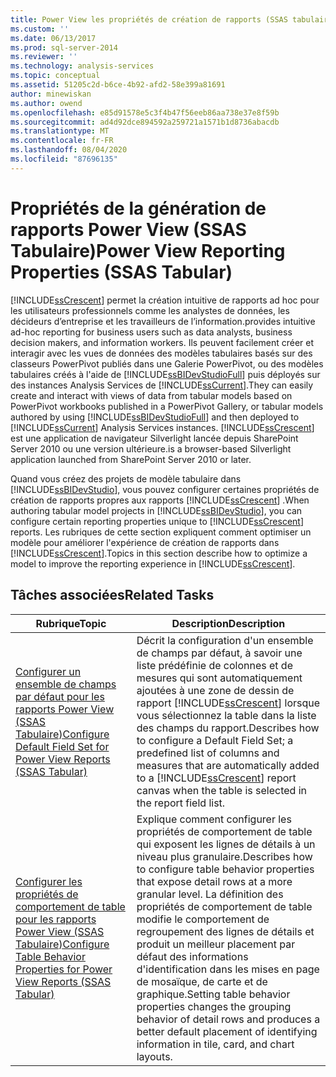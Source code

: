 ```yaml
---
title: Power View les propriétés de création de rapports (SSAS tabulaire) | Microsoft Docs
ms.custom: ''
ms.date: 06/13/2017
ms.prod: sql-server-2014
ms.reviewer: ''
ms.technology: analysis-services
ms.topic: conceptual
ms.assetid: 51205c2d-b6ce-4b92-afd2-58e399a81691
author: minewiskan
ms.author: owend
ms.openlocfilehash: e85d91578e5c3f4b47f56eeb86aa738e37e8f59b
ms.sourcegitcommit: ad4d92dce894592a259721a1571b1d8736abacdb
ms.translationtype: MT
ms.contentlocale: fr-FR
ms.lasthandoff: 08/04/2020
ms.locfileid: "87696135"
---
```

# <a name="power-view-reporting-properties-ssas-tabular"></a><span data-ttu-id="aad43-102">Propriétés de la génération de rapports Power View (SSAS Tabulaire)</span><span class="sxs-lookup"><span data-stu-id="aad43-102">Power View Reporting Properties (SSAS Tabular)</span></span>
  [!INCLUDE[ssCrescent](../../includes/sscrescent-md.md)] <span data-ttu-id="aad43-103">permet la création intuitive de rapports ad hoc pour les utilisateurs professionnels comme les analystes de données, les décideurs d’entreprise et les travailleurs de l’information.</span><span class="sxs-lookup"><span data-stu-id="aad43-103">provides intuitive ad-hoc reporting for business users such as data analysts, business decision makers, and information workers.</span></span> <span data-ttu-id="aad43-104">Ils peuvent facilement créer et interagir avec les vues de données des modèles tabulaires basés sur des classeurs PowerPivot publiés dans une Galerie PowerPivot, ou des modèles tabulaires créés à l'aide de [!INCLUDE[ssBIDevStudioFull](../../includes/ssbidevstudiofull-md.md)] puis déployés sur des instances Analysis Services de [!INCLUDE[ssCurrent](../../includes/sscurrent-md.md)].</span><span class="sxs-lookup"><span data-stu-id="aad43-104">They can easily create and interact with views of data from tabular models based on PowerPivot workbooks published in a PowerPivot Gallery, or tabular models authored by using [!INCLUDE[ssBIDevStudioFull](../../includes/ssbidevstudiofull-md.md)] and then deployed to [!INCLUDE[ssCurrent](../../includes/sscurrent-md.md)] Analysis Services instances.</span></span> [!INCLUDE[ssCrescent](../../includes/sscrescent-md.md)] <span data-ttu-id="aad43-105">est une application de navigateur Silverlight lancée depuis SharePoint Server 2010 ou une version ultérieure.</span><span class="sxs-lookup"><span data-stu-id="aad43-105">is a browser-based Silverlight application launched from SharePoint Server 2010 or later.</span></span>  
  
 <span data-ttu-id="aad43-106">Quand vous créez des projets de modèle tabulaire dans [!INCLUDE[ssBIDevStudio](../../includes/ssbidevstudio-md.md)], vous pouvez configurer certaines propriétés de création de rapports propres aux rapports [!INCLUDE[ssCrescent](../../includes/sscrescent-md.md)] .</span><span class="sxs-lookup"><span data-stu-id="aad43-106">When authoring tabular model projects in [!INCLUDE[ssBIDevStudio](../../includes/ssbidevstudio-md.md)], you can configure certain reporting properties unique to [!INCLUDE[ssCrescent](../../includes/sscrescent-md.md)] reports.</span></span> <span data-ttu-id="aad43-107">Les rubriques de cette section expliquent comment optimiser un modèle pour améliorer l'expérience de création de rapports dans [!INCLUDE[ssCrescent](../../includes/sscrescent-md.md)].</span><span class="sxs-lookup"><span data-stu-id="aad43-107">Topics in this section describe how to optimize a model to improve the reporting experience in [!INCLUDE[ssCrescent](../../includes/sscrescent-md.md)].</span></span>  
  
## <a name="related-tasks"></a><span data-ttu-id="aad43-108">Tâches associées</span><span class="sxs-lookup"><span data-stu-id="aad43-108">Related Tasks</span></span>  
  
|<span data-ttu-id="aad43-109">Rubrique</span><span class="sxs-lookup"><span data-stu-id="aad43-109">Topic</span></span>|<span data-ttu-id="aad43-110">Description</span><span class="sxs-lookup"><span data-stu-id="aad43-110">Description</span></span>|  
|-----------|-----------------|  
|[<span data-ttu-id="aad43-111">Configurer un ensemble de champs par défaut pour les rapports Power View &#40;SSAS Tabulaire&#41;</span><span class="sxs-lookup"><span data-stu-id="aad43-111">Configure Default Field Set for Power View Reports &#40;SSAS Tabular&#41;</span></span>](power-view-configure-default-field-set-for-reports.md)|<span data-ttu-id="aad43-112">Décrit la configuration d'un ensemble de champs par défaut, à savoir une liste prédéfinie de colonnes et de mesures qui sont automatiquement ajoutées à une zone de dessin de rapport [!INCLUDE[ssCrescent](../../includes/sscrescent-md.md)] lorsque vous sélectionnez la table dans la liste des champs du rapport.</span><span class="sxs-lookup"><span data-stu-id="aad43-112">Describes how to configure a Default Field Set; a predefined list of columns and measures that are automatically added to a [!INCLUDE[ssCrescent](../../includes/sscrescent-md.md)] report canvas when the table is selected in the report field list.</span></span>|  
|[<span data-ttu-id="aad43-113">Configurer les propriétés de comportement de table pour les rapports Power View &#40;SSAS Tabulaire&#41;</span><span class="sxs-lookup"><span data-stu-id="aad43-113">Configure Table Behavior Properties for Power View Reports &#40;SSAS Tabular&#41;</span></span>](power-view-configure-table-behavior-properties-for-reports.md)|<span data-ttu-id="aad43-114">Explique comment configurer les propriétés de comportement de table qui exposent les lignes de détails à un niveau plus granulaire.</span><span class="sxs-lookup"><span data-stu-id="aad43-114">Describes how to configure table behavior properties that expose detail rows at a more granular level.</span></span> <span data-ttu-id="aad43-115">La définition des propriétés de comportement de table modifie le comportement de regroupement des lignes de détails et produit un meilleur placement par défaut des informations d'identification dans les mises en page de mosaïque, de carte et de graphique.</span><span class="sxs-lookup"><span data-stu-id="aad43-115">Setting table behavior properties changes the grouping behavior of detail rows and produces a better default placement of identifying information in tile, card, and chart layouts.</span></span>|  
  
  
